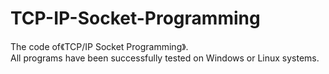 # TCP-IP-Socket-Programming
The code of《TCP/IP Socket Programming》. </br>
All programs have been successfully tested on Windows or Linux systems. </br>
